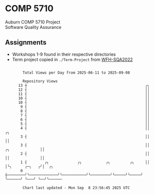 # COMP 5710
Auburn COMP 5710 Project  
Software Quality Assurance

## Assignments
- Workshops 1-9 found in their respective directories
- Term project copied in `./Term-Project` from [WFH-SQA2022](https://github.com/wumphlett/WFH-SQA2022-AUBURN)

```

        Total Views per Day from 2025-06-11 to 2025-09-08

        Repository Views
      13 ┼                                                      ╭╮
      12 ┤                                                      ││
      11 ┤                                                      ││
      10 ┤                                                      ││
      10 ┤                                                      ││
       9 ┤                                                      ││
       8 ┤                                                      ││
       7 ┤                                                      ││
       6 ┤                                                      ││
       5 ┤                                                      ││
       4 ┤                                                      ││                     ╭╮
       3 ┤                                                      ││                     ││
       3 ┤                                                      ││     ╭╮              ││
       2 ┤                                                      ││     ││              ││
       1 ┤        ╭╮             ╭╮           ╭╮         ╭╮     ││     │╰╮      ╭─╮   ╭╯│  ╭╮
       0 ┼────────╯╰─────────────╯╰───────────╯╰─────────╯╰─────╯╰─────╯ ╰──────╯ ╰───╯ ╰──╯╰──────

        Chart last updated - Mon Sep  8 23:56:45 2025 UTC
        
```
